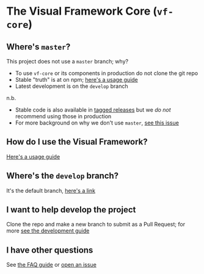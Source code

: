 
# The Visual Framework Core (`vf-core`)

## Where's `master`?

This project does not use a `master` branch; why? 

- To use `vf-core` or its components in production do not clone the git repo
- Stable "truth" is at on npm; [here's a usage guide](https://visual-framework.github.io/vf-welcome/building)
- Latest development is on the `develop` branch

n.b. 
- Stable code is also available in [tagged releases](https://github.com/visual-framework/vf-core/releases) but we _do not_ recommend using those in production
- For more background on why we don't use `master`, [see this issue](https://github.com/visual-framework/vf-core/issues/698)

## How do I use the Visual Framework? 

[Here's a usage guide](https://visual-framework.github.io/vf-welcome/building)

## Where's the `develop` branch?

It's the default branch, [here's a link](https://github.com/visual-framework/vf-core)

## I want to help develop the project

Clone the repo and make a new branch to submit as a Pull Request; for more [see the development guide](https://visual-framework.github.io/vf-welcome/developing/)

## I have other questions

See [the FAQ guide](https://visual-framework.github.io/vf-welcome/#faq) or [open an issue](https://github.com/visual-framework/vf-core/issues)